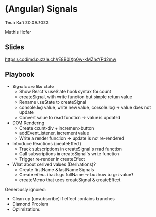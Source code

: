 # (Angular) Signals

Tech Kafi 20.09.2023

Mathis Hofer

## Slides

https://codimd.puzzle.ch/rE8B0lXpQw-kMZhcYPd2mw

## Playbook

- Signals are like state
  - Show React's useState hook syntax for count
  - createSignal, with write function but simple return value
  - Rename useState to createSignal
  - console.log value, write new value, console.log -> value does not update
  - Convert value to read function -> value is updated
- DOM Rendering
  - Create count-div + increment-button
  - addEventListener, increment value
  - Write a render function -> update is not re-rendered
- Introduce Reactions (createEffect)
  - Track subscriptions in createSignal's read function
  - Call subscriptions in createSignal's write function
  - Trigger re-render in createEffect
- What about derived values (Derivations)?
  - Create firstName & lastName Signals
  - Create effect that logs fullName → but how to get value?
  - createMemo that uses createSignal & createEffect

Generously ignored:

- Clean up (unsubscribe) if effect contains branches
- Diamond Problem
- Optimizations
